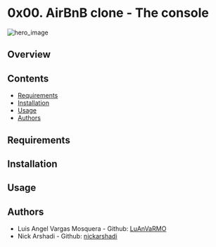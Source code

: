 # 0x00. AirBnB clone - The console
![hero_image](https://holbertonintranet.s3.amazonaws.com/uploads/medias/2018/6/65f4a1dd9c51265f49d0.png?X-Amz-Algorithm=AWS4-HMAC-SHA256&X-Amz-Credential=AKIARDDGGGOUWMNL5ANN%2F20200625%2Fus-east-1%2Fs3%2Faws4_request&X-Amz-Date=20200625T125016Z&X-Amz-Expires=86400&X-Amz-SignedHeaders=host&X-Amz-Signature=da45f5a5056818287aaee979ca7424b077ee48770e846b673d7261cffbc2d55a)

## Overview
## Contents
* [Requirements](#requirements)
* [Installation](#installation)
* [Usage](#usage)
* [Authors](#authors)
## Requirements
## Installation
## Usage
## Authors
* Luis Angel Vargas Mosquera - Github: [LuAnVaRMO](https://github.com/LuAnVaRmO)
* Nick Arshadi - Github: [nickarshadi](https://github.com/nickarshadi)